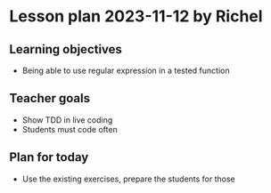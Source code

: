 # Lesson plan 2023-11-12 by Richel

## Learning objectives

 * Being able to use regular expression in a tested function

## Teacher goals

 * Show TDD in live coding
 * Students must code often

## Plan for today

 * Use the existing exercises, prepare the students for those
